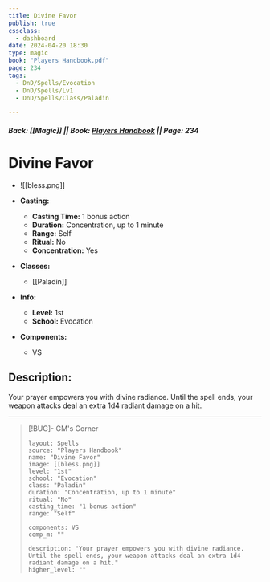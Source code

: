 ```yaml
---
title: Divine Favor
publish: true
cssclass:
  - dashboard
date: 2024-04-20 18:30
type: magic
book: "Players Handbook.pdf"
page: 234
tags:
  - DnD/Spells/Evocation
  - DnD/Spells/Lv1
  - DnD/Spells/Class/Paladin

---
```


##### Back: [[Magic]] || Book: [Players Handbook](https://drive.google.com/drive/folders/1O5bhpYizcIT5xxAoLOuzCRht_PVS7VSG?usp=sharing) || Page: 234

# Divine Favor
- ![[bless.png]]
- **Casting:**
    - **Casting Time:** 1 bonus action
    - **Duration:** Concentration, up to 1 minute
    - **Range:** Self
    - **Ritual:** No
    - **Concentration:** Yes
- **Classes:**
    - [[Paladin]]

- **Info:**
    - **Level:** 1st
    - **School:** Evocation
- **Components:**
    - VS


## Description:
Your prayer empowers you with divine radiance. Until the spell ends, your weapon attacks deal an extra 1d4 radiant damage on a hit.



---

> [!BUG]- GM's Corner
>
> ```statblock
> layout: Spells
> source: "Players Handbook"
> name: "Divine Favor"
> image: [[bless.png]]
> level: "1st"
> school: "Evocation"
> class: "Paladin"
> duration: "Concentration, up to 1 minute"
> ritual: "No"
> casting_time: "1 bonus action"
> range: "Self"
>
> components: VS
> comp_m: ""
>
> description: "Your prayer empowers you with divine radiance. Until the spell ends, your weapon attacks deal an extra 1d4 radiant damage on a hit."
> higher_level: ""
> ```

